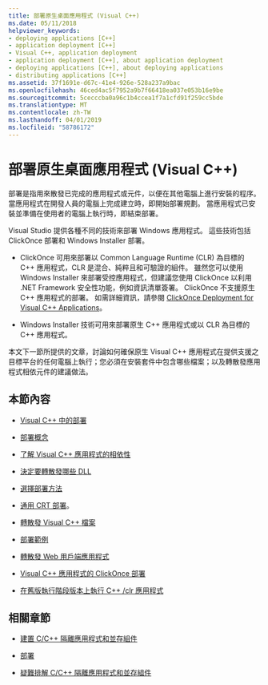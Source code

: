 ```yaml
---
title: 部署原生桌面應用程式 (Visual C++)
ms.date: 05/11/2018
helpviewer_keywords:
- deploying applications [C++]
- application deployment [C++]
- Visual C++, application deployment
- application deployment [C++], about application deployment
- deploying applications [C++], about deploying applications
- distributing applications [C++]
ms.assetid: 37f1691e-d67c-41e4-926e-528a237a9bac
ms.openlocfilehash: 46ced4ac5f7952a9b7f66418ea037e053b16e9be
ms.sourcegitcommit: 5cecccba0a96c1b4ccea1f7a1cfd91f259cc5bde
ms.translationtype: MT
ms.contentlocale: zh-TW
ms.lasthandoff: 04/01/2019
ms.locfileid: "58786172"
---
```

# <a name="deploying-native-desktop-applications-visual-c"></a>部署原生桌面應用程式 (Visual C++)

部署是指用來散發已完成的應用程式或元件，以便在其他電腦上進行安裝的程序。 當應用程式在開發人員的電腦上完成建立時，即開始部署規劃。 當應用程式已安裝並準備在使用者的電腦上執行時，即結束部署。

Visual Studio 提供各種不同的技術來部署 Windows 應用程式。 這些技術包括 ClickOnce 部署和 Windows Installer 部署。

- ClickOnce 可用來部署以 Common Language Runtime (CLR) 為目標的 C++ 應用程式，CLR 是混合、純粹且和可驗證的組件。 雖然您可以使用 Windows Installer 來部署受控應用程式，但建議您使用 ClickOnce 以利用 .NET Framework 安全性功能，例如資訊清單簽署。 ClickOnce 不支援原生 C++ 應用程式的部署。 如需詳細資訊，請參閱 [ClickOnce Deployment for Visual C++ Applications](clickonce-deployment-for-visual-cpp-applications.md)。

- Windows Installer 技術可用來部署原生 C++ 應用程式或以 CLR 為目標的 C++ 應用程式。

本文下一節所提供的文章，討論如何確保原生 Visual C++ 應用程式在提供支援之目標平台的任何電腦上執行；您必須在安裝套件中包含哪些檔案；以及轉散發應用程式相依元件的建議做法。

## <a name="in-this-section"></a>本節內容

- [Visual C++ 中的部署](deployment-in-visual-cpp.md)

- [部署概念](deployment-concepts.md)

- [了解 Visual C++ 應用程式的相依性](understanding-the-dependencies-of-a-visual-cpp-application.md)

- [決定要轉散發哪些 DLL](determining-which-dlls-to-redistribute.md)

- [選擇部署方法](choosing-a-deployment-method.md)

- [通用 CRT 部署](universal-crt-deployment.md)。

- [轉散發 Visual C++ 檔案](redistributing-visual-cpp-files.md)

- [部署範例](deployment-examples.md)

- [轉散發 Web 用戶端應用程式](redistributing-web-client-applications.md)

- [Visual C++ 應用程式的 ClickOnce 部署](clickonce-deployment-for-visual-cpp-applications.md)

- [在舊版執行階段版本上執行 C++ /clr 應用程式](running-a-cpp-clr-application-on-a-previous-runtime-version.md)

## <a name="related-sections"></a>相關章節

- [建置 C/C++ 隔離應用程式和並存組件](../build/building-c-cpp-isolated-applications-and-side-by-side-assemblies.md)

- [部署](/dotnet/framework/deployment/index)

- [疑難排解 C/C++ 隔離應用程式和並存組件](../build/troubleshooting-c-cpp-isolated-applications-and-side-by-side-assemblies.md)